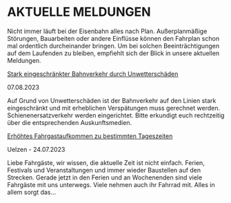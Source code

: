 AKTUELLE MELDUNGEN
==========

Nicht immer läuft bei der Eisenbahn alles nach Plan. Außerplanmäßige Störungen, Bauarbeiten oder andere Einflüsse können den Fahrplan schon mal ordentlich durcheinander bringen. Um bei solchen Beeinträchtigungen auf dem Laufenden zu bleiben, empfiehlt sich der Blick in unsere aktuellen Meldungen.

[Stark eingeschränkter Bahnverkehr durch Unwetterschäden](https://www.der-metronom.de/aktuell/stark-eingeschraenkter-bahnverkehr-durch-unwetterschaeden/)

 07.08.2023

Auf Grund von Unwetterschäden ist der Bahnverkehr auf den Linien stark eingeschränkt und mit erheblichen Verspätungen muss gerechnet werden. Schienenersatzverkehr werden eingerichtet. Bitte erkundigt euch rechtzeitig über die entsprechenden Auskunftsmedien.

[Erhöhtes Fahrgastaufkommen zu bestimmten Tageszeiten](https://www.der-metronom.de/aktuell/hohes-fahrgastaufkommen-an-wochenenden/)

 Uelzen - 24.07.2023

Liebe Fahrgäste,
wir wissen, die aktuelle Zeit ist nicht einfach. Ferien, Festivals und Veranstaltungen und immer wieder Baustellen auf den Strecken. Gerade jetzt in den Ferien und an Wochenenden sind viele Fahrgäste mit uns unterwegs. Viele nehmen auch ihr Fahrrad mit. Alles in allem sorgt das...
